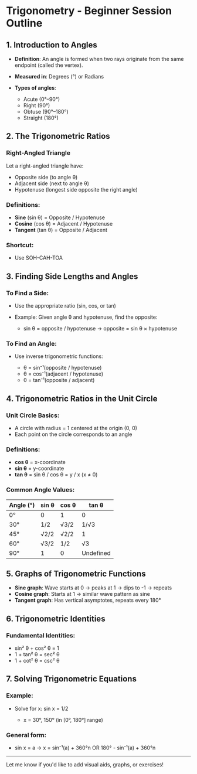 # Trigonometry - Beginner Session Outline

## 1. Introduction to Angles

* **Definition**: An angle is formed when two rays originate from the same endpoint (called the vertex).
* **Measured in**: Degrees (°) or Radians
* **Types of angles**:

  * Acute (0°–90°)
  * Right (90°)
  * Obtuse (90°–180°)
  * Straight (180°)

## 2. The Trigonometric Ratios

### Right-Angled Triangle

Let a right-angled triangle have:

* Opposite side (to angle θ)
* Adjacent side (next to angle θ)
* Hypotenuse (longest side opposite the right angle)

### Definitions:

* **Sine** (sin θ) = Opposite / Hypotenuse
* **Cosine** (cos θ) = Adjacent / Hypotenuse
* **Tangent** (tan θ) = Opposite / Adjacent

### Shortcut:

* Use SOH-CAH-TOA

## 3. Finding Side Lengths and Angles

### To Find a Side:

* Use the appropriate ratio (sin, cos, or tan)
* Example: Given angle θ and hypotenuse, find the opposite:

  * sin θ = opposite / hypotenuse → opposite = sin θ × hypotenuse

### To Find an Angle:

* Use inverse trigonometric functions:

  * θ = sin⁻¹(opposite / hypotenuse)
  * θ = cos⁻¹(adjacent / hypotenuse)
  * θ = tan⁻¹(opposite / adjacent)

## 4. Trigonometric Ratios in the Unit Circle

### Unit Circle Basics:

* A circle with radius = 1 centered at the origin (0, 0)
* Each point on the circle corresponds to an angle

### Definitions:

* **cos θ** = x-coordinate
* **sin θ** = y-coordinate
* **tan θ** = sin θ / cos θ = y / x (x ≠ 0)

### Common Angle Values:

| Angle (°) | sin θ | cos θ | tan θ     |
| --------- | ----- | ----- | --------- |
| 0°        | 0     | 1     | 0         |
| 30°       | 1/2   | √3/2  | 1/√3      |
| 45°       | √2/2  | √2/2  | 1         |
| 60°       | √3/2  | 1/2   | √3        |
| 90°       | 1     | 0     | Undefined |

## 5. Graphs of Trigonometric Functions

* **Sine graph**: Wave starts at 0 → peaks at 1 → dips to -1 → repeats
* **Cosine graph**: Starts at 1 → similar wave pattern as sine
* **Tangent graph**: Has vertical asymptotes, repeats every 180°

## 6. Trigonometric Identities

### Fundamental Identities:

* sin² θ + cos² θ = 1
* 1 + tan² θ = sec² θ
* 1 + cot² θ = csc² θ

## 7. Solving Trigonometric Equations

### Example:

* Solve for x: sin x = 1/2

  * x = 30°, 150° (in \[0°, 180°] range)

### General form:

* sin x = a → x = sin⁻¹(a) + 360°n OR 180° - sin⁻¹(a) + 360°n

---

Let me know if you'd like to add visual aids, graphs, or exercises!
